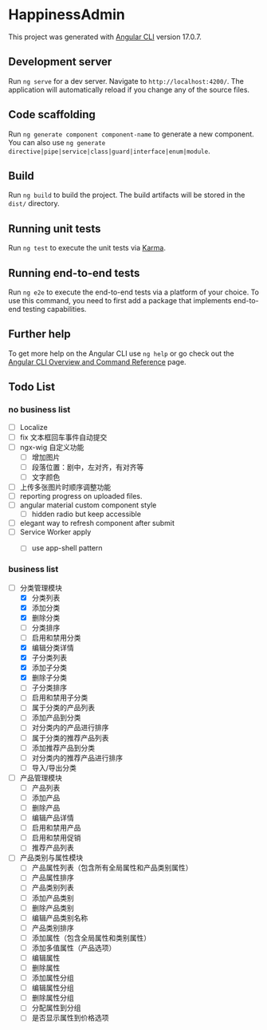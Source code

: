 # HappinessAdmin

This project was generated with [Angular CLI](https://github.com/angular/angular-cli) version 17.0.7.

## Development server

Run `ng serve` for a dev server. Navigate to `http://localhost:4200/`. The application will automatically reload if you
change any of the source files.

## Code scaffolding

Run `ng generate component component-name` to generate a new component. You can also
use `ng generate directive|pipe|service|class|guard|interface|enum|module`.

## Build

Run `ng build` to build the project. The build artifacts will be stored in the `dist/` directory.

## Running unit tests

Run `ng test` to execute the unit tests via [Karma](https://karma-runner.github.io).

## Running end-to-end tests

Run `ng e2e` to execute the end-to-end tests via a platform of your choice. To use this command, you need to first add a
package that implements end-to-end testing capabilities.

## Further help

To get more help on the Angular CLI use `ng help` or go check out
the [Angular CLI Overview and Command Reference](https://angular.io/cli) page.

## Todo List
### no business list
- [ ] Localize
- [ ] fix 文本框回车事件自动提交
- [ ] ngx-wig 自定义功能
    - [ ] 增加图片
    - [ ] 段落位置：剧中，左对齐，有对齐等
    - [ ] 文字颜色
- [ ] 上传多张图片时顺序调整功能
- [ ] reporting progress on uploaded files.
- [ ] angular material custom component style
    - [ ] hidden radio but keep accessible
- [ ] elegant way to refresh component after submit
- [ ] Service Worker apply
  - [ ] use app-shell pattern
  

### business list
- [ ] 分类管理模块
  - [x] 分类列表
  - [x] 添加分类 
  - [x] 删除分类
  - [ ] 分类排序
  - [ ] 启用和禁用分类
  - [x] 编辑分类详情
  - [x] 子分类列表
  - [x] 添加子分类
  - [x] 删除子分类
  - [ ] 子分类排序
  - [ ] 启用和禁用子分类
  - [ ] 属于分类的产品列表
  - [ ] 添加产品到分类
  - [ ] 对分类内的产品进行排序
  - [ ] 属于分类的推荐产品列表
  - [ ] 添加推荐产品到分类
  - [ ] 对分类内的推荐产品进行排序
  - [ ] 导入/导出分类  
      
-[ ] 产品管理模块
  - [ ] 产品列表
  - [ ] 添加产品
  - [ ] 删除产品
  - [ ] 编辑产品详情
  - [ ] 启用和禁用产品
  - [ ] 启用和禁用促销
  - [ ] 推荐产品列表

- [ ] 产品类别与属性模块
  - [ ] 产品属性列表（包含所有全局属性和产品类别属性）
  - [ ] 产品属性排序
  - [ ] 产品类别列表
  - [ ] 添加产品类别
  - [ ] 删除产品类别
  - [ ] 编辑产品类别名称
  - [ ] 产品类别排序
  - [ ] 添加属性（包含全局属性和类别属性）
  - [ ] 添加多值属性（产品选项）
  - [ ] 编辑属性
  - [ ] 删除属性
  - [ ] 添加属性分组
  - [ ] 编辑属性分组
  - [ ] 删除属性分组
  - [ ] 分配属性到分组
  - [ ] 是否显示属性到价格选项
